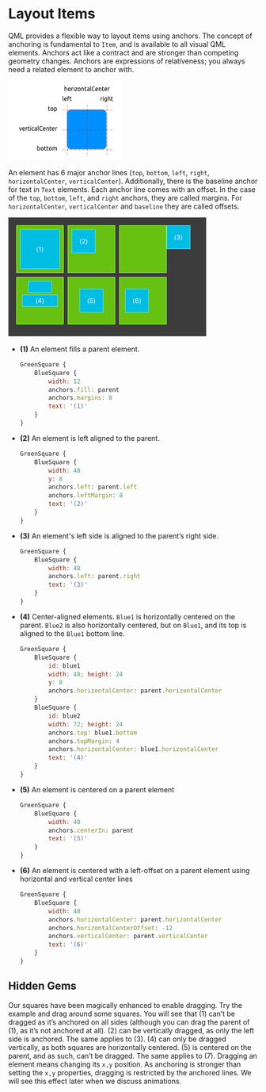# Layout Items

QML provides a flexible way to layout items using anchors. The concept of anchoring is fundamental to `Item`, and is available to all visual QML elements. Anchors act like a contract and are stronger than competing geometry changes. Anchors are expressions of relativeness; you always need a related element to anchor with.

![](./assets/anchors.png)

An element has 6 major anchor lines (`top`, `bottom`, `left`, `right`, `horizontalCenter`, `verticalCenter`). Additionally, there is the baseline anchor for text in `Text` elements. Each anchor line comes with an offset. In the case of the `top`, `bottom`, `left`, and `right` anchors, they are called margins. For `horizontalCenter`, `verticalCenter` and `baseline` they are called offsets.

![](./assets/anchorgrid.png)


* **(1)** An element fills a parent element.

    ```qml
    GreenSquare {
        BlueSquare {
            width: 12
            anchors.fill: parent
            anchors.margins: 8
            text: '(1)'
        }
    }
    ```
    


* **(2)** An element is left aligned to the parent.

    ```qml
    GreenSquare {
        BlueSquare {
            width: 48
            y: 8
            anchors.left: parent.left
            anchors.leftMargin: 8
            text: '(2)'
        }
    }
    ```



* **(3)** An element's left side is aligned to the parent’s right side.

    ```qml
    GreenSquare {
        BlueSquare {
            width: 48
            anchors.left: parent.right
            text: '(3)'
        }
    }
    ```



* **(4)** Center-aligned elements. `Blue1` is horizontally centered on the parent. `Blue2` is also horizontally centered, but on `Blue1`, and its top is aligned to the `Blue1` bottom line.

    ```qml
    GreenSquare {
        BlueSquare {
            id: blue1
            width: 48; height: 24
            y: 8
            anchors.horizontalCenter: parent.horizontalCenter
        }
        BlueSquare {
            id: blue2
            width: 72; height: 24
            anchors.top: blue1.bottom
            anchors.topMargin: 4
            anchors.horizontalCenter: blue1.horizontalCenter
            text: '(4)'
        }
    }
    ```



* **(5)** An element is centered on a parent element

    ```qml
    GreenSquare {
        BlueSquare {
            width: 48
            anchors.centerIn: parent
            text: '(5)'
        }
    }
    ```



* **(6)** An element is centered with a left-offset on a parent element using horizontal and vertical center lines

    ```qml
    GreenSquare {
        BlueSquare {
            width: 48
            anchors.horizontalCenter: parent.horizontalCenter
            anchors.horizontalCenterOffset: -12
            anchors.verticalCenter: parent.verticalCenter
            text: '(6)'
        }
    }
    ```

## Hidden Gems

Our squares have been magically enhanced to enable dragging. Try the example and drag around some squares. You will see that (1) can’t be dragged as it’s anchored on all sides (although you can drag the parent of (1), as it’s not anchored at all). (2) can be vertically dragged, as only the left side is anchored. The same applies to (3). (4) can only be dragged vertically, as both squares are horizontally centered. (5) is centered on the parent, and as such, can’t be dragged. The same applies to (7). Dragging an element means changing its `x,y` position. As anchoring is stronger than setting the `x,y` properties, dragging is restricted by the anchored lines. We will see this effect later when we discuss animations.

